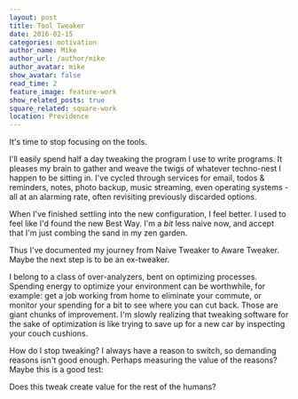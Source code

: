 ```yaml
---
layout: post
title: Tool Tweaker
date: 2016-02-15
categories: motivation
author_name: Mike
author_url: /author/mike
author_avatar: mike
show_avatar: false
read_time: 2
feature_image: feature-work
show_related_posts: true
square_related: square-work
location: Providence
---
```


It's time to stop focusing on the tools.

I'll easily spend half a day tweaking the program I use to write programs. It pleases my brain to gather and weave the twigs of whatever techno-nest I happen to be sitting in. I've cycled through services for email, todos & reminders, notes, photo backup, music streaming, even operating systems - all at an alarming rate, often revisiting previously discarded options.

When I've finished settling into the new configuration, I feel better. I used to feel like I'd found the new Best Way. I'm a *bit* less naive now, and accept that I'm just combing the sand in my zen garden.

Thus I've documented my journey from Naive Tweaker to Aware Tweaker. Maybe the next step is to be an ex-tweaker.

I belong to a class of over-analyzers, bent on optimizing processes. Spending energy to optimize your environment can be worthwhile, for example: get a job working from home to eliminate your commute, or monitor your spending for a bit to see where you can cut back. Those are giant chunks of improvement. I'm slowly realizing that tweaking software for the sake of optimization is like trying to save up for a new car by inspecting your couch cushions.

How do I stop tweaking? I always have a reason to switch, so demanding reasons isn't good enough. Perhaps measuring the value of the reasons? Maybe this is a good test:

Does this tweak create value for the rest of the humans?
